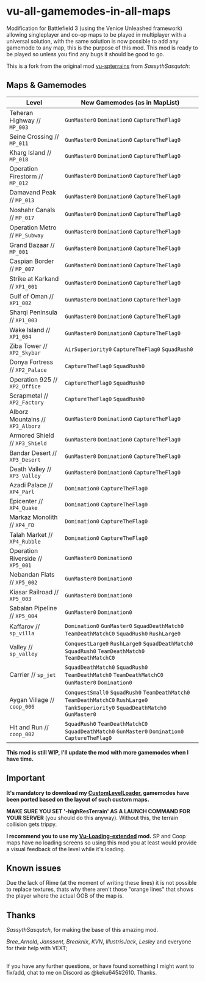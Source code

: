 # vu-all-gamemodes-in-all-maps

Modification for Battlefield 3 (using the Venice Unleashed framework) allowing singleplayer and co-op maps to be played in multiplayer with a universal solution, with the same solution is now possible to add any gamemode to any map, this is the purpose of this mod.
This mod is ready to be played so unless you find any bugs it should be good to go.

This is a fork from the original mod [vu-spterrains](https://github.com/SassythSasqutch/vu-spterrains) from *SassythSasqutch*:

## Maps & Gamemodes


| Level                              | New Gamemodes (as in MapList)         |
| --------------------------         | ------------------------                               |
| Teheran Highway // `MP_003`	     | `GunMaster0` `Domination0` `CaptureTheFlag0`           |
| Seine Crossing // `MP_011`	     | `GunMaster0` `Domination0` `CaptureTheFlag0`           |
| Kharg Island // `MP_018`	         | `GunMaster0` `Domination0` `CaptureTheFlag0`           |
| Operation Firestorm // `MP_012`	 | `GunMaster0` `Domination0` `CaptureTheFlag0`           |
| Damavand Peak	// `MP_013`          | `GunMaster0` `Domination0` `CaptureTheFlag0`           |
| Noshahr Canals // `MP_017`	     | `GunMaster0` `Domination0` `CaptureTheFlag0`           |
| Operation Metro // `MP_Subway`     | `GunMaster0` `Domination0` `CaptureTheFlag0`           |
| Grand Bazaar // `MP_001`           | `GunMaster0` `Domination0` `CaptureTheFlag0`           |
| Caspian Border // `MP_007`         | `GunMaster0` `Domination0` `CaptureTheFlag0`           |
| Strike at Karkand // `XP1_001`     | `GunMaster0` `Domination0` `CaptureTheFlag0`           |
| Gulf of Oman // `XP1_002`          | `GunMaster0` `Domination0` `CaptureTheFlag0`           |
| Sharqi Peninsula // `XP1_003`      | `GunMaster0` `Domination0` `CaptureTheFlag0`           |
| Wake Island // `XP1_004`           | `GunMaster0` `Domination0` `CaptureTheFlag0`           |
| Ziba Tower // `XP2_Skybar`	     | `AirSuperiority0` `CaptureTheFlag0` `SquadRush0`|
| Donya Fortress // `XP2_Palace`	 | `CaptureTheFlag0` `SquadRush0` |
| Operation 925 // `XP2_Office`	     | `CaptureTheFlag0` `SquadRush0`|
| Scrapmetal // `XP2_Factory`	     | `CaptureTheFlag0` `SquadRush0`|
| Alborz Mountains // `XP3_Alborz`   | `GunMaster0` `Domination0` `CaptureTheFlag0`           |
| Armored Shield // `XP3_Shield`     | `GunMaster0` `Domination0` `CaptureTheFlag0`           |
| Bandar Desert // `XP3_Desert`      | `GunMaster0` `Domination0` `CaptureTheFlag0`           |
| Death Valley // `XP3_Valley`       | `GunMaster0` `Domination0` `CaptureTheFlag0`           |
| Azadi Palace // `XP4_Parl`         | `Domination0` `CaptureTheFlag0`                        |
| Epicenter // `XP4_Quake`           | `Domination0` `CaptureTheFlag0`                        |
| Markaz Monolith // `XP4_FD`        | `Domination0` `CaptureTheFlag0`                        |
| Talah Market // `XP4_Rubble`       | `Domination0` `CaptureTheFlag0`                        |
| Operation Riverside // `XP5_001`   | `GunMaster0` `Domination0`            |
| Nebandan Flats // `XP5_002`        | `GunMaster0` `Domination0`            |
| Kiasar Railroad // `XP5_003`       | `GunMaster0` `Domination0`            |
| Sabalan Pipeline // `XP5_004`      | `GunMaster0` `Domination0`            |
| Kaffarov // `sp_villa`	         | `Domination0` `GunMaster0` `SquadDeathMatch0` `TeamDeathMatchC0` `SquadRush0` `RushLarge0`|
| Valley // `sp_valley`	             | `ConquestLarge0` `RushLarge0` `SquadDeathMatch0` `SquadRush0` `TeamDeathMatch0` `TeamDeathMatchC0`|
| Carrier // `sp_jet`	             | `SquadDeathMatch0` `SquadRush0` `TeamDeathMatch0` `TeamDeathMatchC0` `GunMaster0` `Domination0`|
| Aygan Village // `coop_006`	     | `ConquestSmall0` `SquadRush0` `TeamDeathMatch0` `TeamDeathMatchC0` `RushLarge0` `TankSuperiority0` `SquadDeathMatch0` `GunMaster0`|
| Hit and Run // `coop_002`	         | `SquadRush0` `TeamDeathMatchC0` `SquadDeathMatch0` `GunMaster0` `Domination0` `CaptureTheFlag0`|


**This mod is still WIP, I'll update the mod with more gamemodes when I have time.**


## Important


**It's mandatory to download my [CustomLevelLoader](https://github.com/keku645/CustomLevelLoader), gamemodes have been ported based on the layout of such custom maps.**

**MAKE SURE YOU SET '-highResTerrain' AS A LAUNCH COMMAND FOR YOUR SERVER** (you should do this anyway). Without this, the terrain collision gets trippy.

**I recommend you to use my [Vu-Loading-extended](https://github.com/keku645/Vu-Loading-extended) mod.** SP and Coop maps have no loading screens so using this mod you at least would provide a visual feedback of the level while it's loading.

                         

## Known issues

Due the lack of Rime (at the moment of writing these lines) it is not possible to replace textures, thats why there aren't those "orange lines" that shows the player where the actual OOB of the map is.


## Thanks


*SassythSasqutch*, for making the base of this amazing mod.

*Bree_Arnold*, *Janssent*, *Breaknix*, *KVN*, *IllustrisJack*, *Lesley* and everyone for their help with VEXT;

##

If you have any further questions, or have found something I might want to fix/add, chat to me on Discord as @keku645#2610. Thanks.
